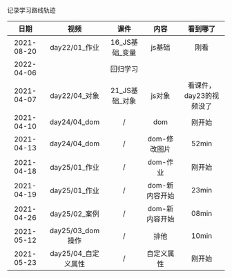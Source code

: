 记录学习路线轨迹

|    日期    |     视频      |      课件      |  内容  | 看到哪了 |
| :--------: | :-----------: | :------------: | :----: | :------: |
| 2021-08-20 | day22/01_作业 | 16_JS基础_变量 | js基础 |   刚看   |
| 2022-04-06 |               |    回归学习    |        |          |
| 2021-04-07 | day22/04_对象 | 21_JS基础_对象 | js对象 |   看课件，day23的视频没了   |
| 2021-04-10 | day24/04_dom | / | dom |   刚开始   |
| 2021-04-13 | day24/04_dom | / | dom-修改图片 |   52min   |
| 2021-04-18 | day25/01_作业 | / | dom-作业 |   刚开始   |
| 2021-04-19 | day25/01_作业 | / | dom-新内容开始 |   23min   |
| 2021-04-26 | day25/02_案例 | / | dom-新内容开始 |   08min   |
| 2021-05-12 | day25/03_dom操作 | / | 排他 |   10min   |
| 2021-05-23 | day25/04_自定义属性 | / | 自定义属性 |   刚开始   |
